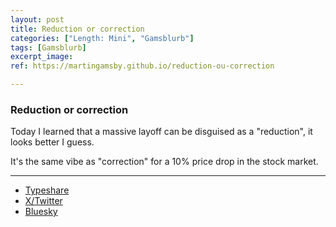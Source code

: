 ```yaml
---
layout: post
title: Reduction or correction
categories: ["Length: Mini", "Gamsblurb"]
tags: [Gamsblurb]
excerpt_image: 
ref: https://martingamsby.github.io/reduction-ou-correction

---
```


### **Reduction or correction**

Today I learned that a massive layoff can be disguised as a "reduction", it looks better I guess.

It's the same vibe as "correction" for a 10% price drop in the stock market.

---

- [Typeshare](https://typeshare.co/martingamsby/posts/today-i-learned-that-a-massive-layoff-can-be-disguised-as-a-reduction-it-looks-better-i-guess-its-the-same-vibe-as-correction-for-a-10percent-price-drop-in-the-stock-market?publishSuccess=true&updatedAt=1730337503)
- [X/Twitter](https://x.com/Martin_Gamsby/status/1851795911627702323)
- [Bluesky](https://bsky.app/profile/martingamsby.bsky.social/post/3l7rihcbkyj22)

